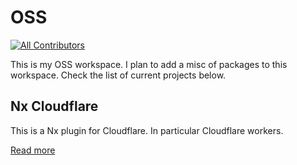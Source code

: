 # OSS

<!-- ALL-CONTRIBUTORS-BADGE:START - Do not remove or modify this section -->

[![All Contributors](https://img.shields.io/badge/all_contributors-1-orange.svg?style=flat-square)](#contributors-)

<!-- ALL-CONTRIBUTORS-BADGE:END -->

This is my OSS workspace. I plan to add a misc of packages to this workspace. Check the list of current projects below.

## Nx Cloudflare

This is a Nx plugin for Cloudflare. In particular Cloudflare workers.

[Read more](./packages/nx-cloudflare/README.md)
